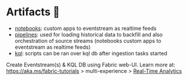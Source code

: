 # Artifacts 📜

- [notebooks](notebooks): custom apps to eventstream as realtime feeds
- [pipelines](pipelines): used for loading historical data to backfill and also orchestration of source streams (notebooks custom apps to eventstream as realtime feeds)
- [kql](kql): scripts can be ran over kql db after ingestion tasks started

Create Eventstream(s) & KQL DB using Fabric web-UI. Learn more at: https://aka.ms/fabric-tutorials > multi-experience > [Real-Time Analytics](https://learn.microsoft.com/fabric/real-time-analytics/tutorial-introduction)
